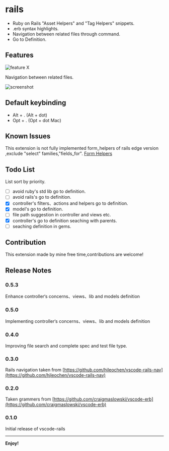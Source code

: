 # rails  

* Ruby on Rails "Asset Helpers" and "Tag Helpers" snippets.
* .erb syntax highlights.
* Navigation between related files through command.
* Go to Definition.

## Features

![feature X](https://github.com/bung87/vscode-rails/raw/master/./images/vscode-rails.gif)

Navigation between related files.

![screenshot](https://github.com/bung87/vscode-rails/raw/master/./images/rails-nav.png)

## Default keybinding

* Alt + . (Alt + dot)
* Opt + . (Opt + dot Mac)

## Known Issues  

This extension is not fully implemented form_helpers of rails edge version ,exclude "select" families,"fields_for".
[Form Helpers](http://edgeguides.rubyonrails.org/form_helpers.html)

## Todo List

List sort by priority.

- [ ] avoid ruby's std lib go to definition.
- [ ] avoid rails's go to definition.
- [x] controller's filters、actions and helpers go to definition.
- [x] model's go to definition.
- [ ] file path suggestion in controller and views etc.
- [x] controller's go to definition seaching with parents.
- [ ] seaching definition in gems.

## Contribution

This extension made by mine free time,contributions are welcome!

## Release Notes  

### 0.5.3

Enhance controller‘s concerns、views、lib and models definition

### 0.5.0  

Implementing controller‘s concerns、views、lib and models definition

### 0.4.0  

Improving file search and complete spec and test file type.  

### 0.3.0

Rails navigation taken from [https://github.com/hjleochen/vscode-rails-nav](https://github.com/hjleochen/vscode-rails-nav)

### 0.2.0

Taken grammers from [https://github.com/craigmaslowski/vscode-erb](https://github.com/craigmaslowski/vscode-erb)

### 0.1.0

Initial release of vscode-rails

-----------------------------------------------------------------------------------------------------------

**Enjoy!**